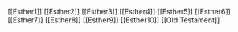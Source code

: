 [[Esther1]]
[[Esther2]]
[[Esther3]]
[[Esther4]]
[[Esther5]]
[[Esther6]]
[[Esther7]]
[[Esther8]]
[[Esther9]]
[[Esther10]]
[[Old Testament]]